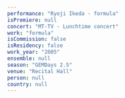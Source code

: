 ```yaml
---
performance: "Ryoji Ikeda - formula"
isPremiere: null
concert: "MT-TV - Lunchtime concert"
work: "formula"
isCommission: false
isResidency: false
work_year: "2005"
ensemble: null
season: "GEMDays 2.5"
venue: "Recital Hall"
person: null
country: null
---
```


